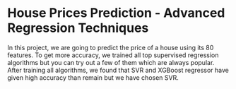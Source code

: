 
# House Prices Prediction - Advanced Regression Techniques

In this project, we are going to predict the price of a house using its 80 features.
To get more accuracy, we trained all top supervised regression algorithms but you can try out a few of them which are always popular. After training all algorithms, we found that SVR and XGBoost regressor have given high accuracy than remain but we have chosen SVR.

